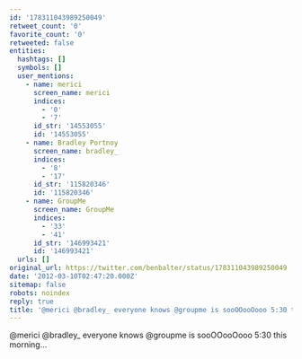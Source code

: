 ```yaml
---
id: '178311043989250049'
retweet_count: '0'
favorite_count: '0'
retweeted: false
entities:
  hashtags: []
  symbols: []
  user_mentions:
    - name: merici
      screen_name: merici
      indices:
        - '0'
        - '7'
      id_str: '14553055'
      id: '14553055'
    - name: Bradley Portnoy
      screen_name: bradley_
      indices:
        - '8'
        - '17'
      id_str: '115820346'
      id: '115820346'
    - name: GroupMe
      screen_name: GroupMe
      indices:
        - '33'
        - '41'
      id_str: '146993421'
      id: '146993421'
  urls: []
original_url: https://twitter.com/benbalter/status/178311043989250049
date: '2012-03-10T02:47:20.000Z'
sitemap: false
robots: noindex
reply: true
title: '@merici @bradley_ everyone knows @groupme is sooOOooOooo 5:30 this morning...'
---
```


@merici @bradley_ everyone knows @groupme is sooOOooOooo 5:30 this morning...